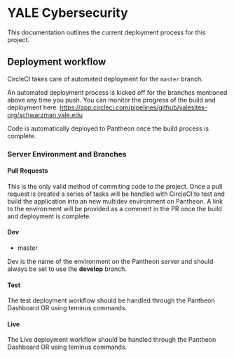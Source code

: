 # YALE Cybersecurity

This documentation outlines the current deployment process for this project.


## Deployment workflow

CircleCI takes care of automated deployment for the `master` branch.

An automated deployment process is kicked off for the branches mentioned
above any time you push. You can monitor the progress of the build and deployment 
here: https://app.circleci.com/pipelines/github/yalesites-org/schwarzman.yale.edu

Code is automatically deployed to Pantheon once the build process is
complete.

### Server Environment and Branches

#### Pull Requests

This is the only valid method of commiting code to the project. Once a pull request is created a series of tasks will be handled with CircleCI to test and build the application into an new multidev environment on Pantheon. A link to the environment will be provided as a comment in the PR once the build and deployment is complete.

#### Dev

- master

Dev is the name of the environment on the Pantheon server and should always be set to use the **develop** branch.

#### Test

The test deployment workflow should be handled through the Pantheon Dashboard OR using teminus commands.

#### Live

The Live deployment workflow should be handled through the Pantheon Dashboard OR using teminus commands.
